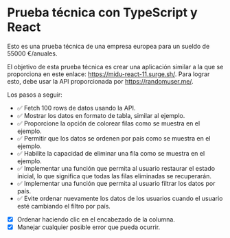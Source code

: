 # Prueba técnica con TypeScript y React

Esto es una prueba técnica de una empresa europea para un sueldo de 55000 €/anuales.

El objetivo de esta prueba técnica es crear una aplicación similar a la que se proporciona en este enlace: <https://midu-react-11.surge.sh/>. Para lograr esto, debe usar la API proporcionada por <https://randomuser.me/>.

Los pasos a seguir:

- ✅ Fetch 100 rows de datos usando la API.
- ✅ Mostrar los datos en formato de tabla, similar al ejemplo.
- ✅ Proporcione la opción de colorear filas como se muestra en el ejemplo.
- ✅ Permitir que los datos se ordenen por país como se muestra en el ejemplo.
- ✅ Habilite la capacidad de eliminar una fila como se muestra en el ejemplo.
- ✅ Implementar una función que permita al usuario restaurar el estado inicial, lo que significa que todas las filas eliminadas se recuperarán.
- ✅ Implementar una función que permita al usuario filtrar los datos por país.
- ✅ Evite ordenar nuevamente los datos de los usuarios cuando el usuario esté cambiando el filtro por país.
- [x] Ordenar haciendo clic en el encabezado de la columna.
- [x] Manejar cualquier posible error que pueda ocurrir.
